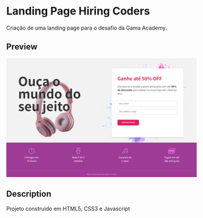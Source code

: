 # Landing Page Hiring Coders

Criação de uma landing page para o desafio da Gama Academy.

## Preview
<p>
    <img src="assets/images/landingpage.png"/>
</p>


## Description
Projeto construido em HTML5, CSS3 e Javascript